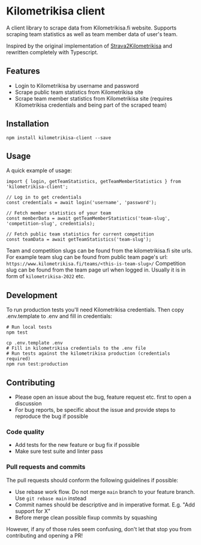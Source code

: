 # Kilometrikisa client

A client library to scrape data from Kilometrikisa.fi website. Supports scraping team statistics as well
as team member data of user's team.

Inspired by the original implementation of [Strava2Kilometrikisa](https://github.com/jaamo/strava2kilometrikisa) and rewritten
completely with Typescript.

## Features

- Login to Kilometrikisa by username and password
- Scrape public team statistics from Kilometrikisa site
- Scrape team member statistics from Kilometrikisa site (requires Kilometrikisa credentials and being part of the scraped team)

## Installation

```
npm install kilometrikisa-client --save
```

## Usage

A quick example of usage:

```
import { login, getTeamStatistics, getTeamMemberStatistics } from 'kilometrikisa-client';

// Log in to get credentials
const credentials = await login('username', 'password');

// Fetch member statistics of your team
const memberData = await getTeamMemberStatistics('team-slug', 'competition-slug', credentials);

// Fetch public team statistics for current competition
const teamData = await getTeamStatistics('team-slug');
```

Team and competition slugs can be found from the kilometrikisa.fi site urls. For example
team slug can be found from public team page's url: `https://www.kilometrikisa.fi/teams/<this-is-team-slug>/`
Competition slug can be found from the team page url when logged in. Usually it is in form of `kilometrikisa-2022` etc.

## Development

To run production tests you'll need Kilometrikisa credentials. Then copy
.env.template to .env and fill in credentials:

```
# Run local tests
npm test

cp .env.template .env
# Fill in kilometrikisa credentials to the .env file
# Run tests against the kilometrikisa production (credentials required)
npm run test:production
```

## Contributing

- Please open an issue about the bug, feature request etc. first to open a discussion
- For bug reports, be specific about the issue and provide steps to reproduce the bug if possible

### Code quality

- Add tests for the new feature or bug fix if possible
- Make sure test suite and linter pass

### Pull requests and commits

The pull requests should conform the following guidelines if possible:

- Use rebase work flow. Do not merge `main` branch to your feature branch. Use `git rebase main` instead
- Commit names should be descriptive and in imperative format. E.g. "Add support for X"
- Before merge clean possible fixup commits by squashing

However, if any of those rules seem confusing, don't let that stop you from contributing and opening a PR!

